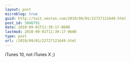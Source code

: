 ```yaml
---
layout: post
microblog: true
guid: http://twit.vmstan.com/2010/09/01/22727121649.html
post_id: 3046791
date: 2010-09-01T11:39:17-0600
lastmod: 2010-09-01T11:39:17-0600
type: post
url: /2010/09/01/22727121649.html
---
```

iTunes 10, not iTunes X ;)
